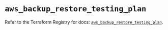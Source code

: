 # `aws_backup_restore_testing_plan`

Refer to the Terraform Registry for docs: [`aws_backup_restore_testing_plan`](https://registry.terraform.io/providers/hashicorp/aws/6.19.0/docs/resources/backup_restore_testing_plan).
